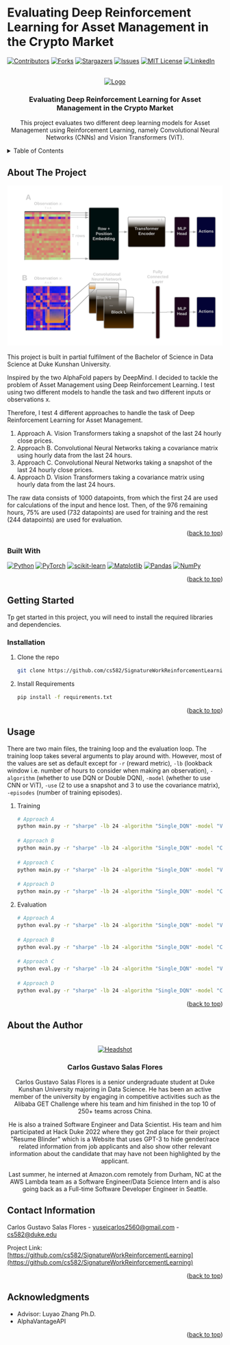 # Evaluating Deep Reinforcement Learning for Asset Management in the Crypto Market

<!-- Improved compatibility of back to top link: See: https://github.com/othneildrew/Best-README-Template/pull/73 -->
<a name="readme-top"></a>
<!--
*** Thanks for checking out the Best-README-Template. If you have a suggestion
*** that would make this better, please fork the repo and create a pull request
*** or simply open an issue with the tag "enhancement".
*** Don't forget to give the project a star!
*** Thanks again! Now go create something AMAZING! :D
-->



<!-- PROJECT SHIELDS -->
<!--
*** I'm using markdown "reference style" links for readability.
*** Reference links are enclosed in brackets [ ] instead of parentheses ( ).
*** See the bottom of this document for the declaration of the reference variables
*** for contributors-url, forks-url, etc. This is an optional, concise syntax you may use.
*** https://www.markdownguide.org/basic-syntax/#reference-style-links
-->
[![Contributors][contributors-shield]][contributors-url]
[![Forks][forks-shield]][forks-url]
[![Stargazers][stars-shield]][stars-url]
[![Issues][issues-shield]][issues-url]
[![MIT License][license-shield]][license-url]
[![LinkedIn][linkedin-shield]][linkedin-url]



<!-- PROJECT LOGO -->
<br />
<div align="center">
  <a href="https://github.com/cs582/SignatureWorkReinforcementLearning">
    <img src="images/logo.png" alt="Logo" width="80" height="80">
  </a>

<h3 align="center">Evaluating Deep Reinforcement Learning for Asset Management in the Crypto Market</h3>

  <p align="center">
    This project evaluates two different deep learning models for Asset Management using Reinforcement Learning, namely Convolutional Neural Networks (CNNs) and Vision Transformers (ViT).
  </p>
</div>



<!-- TABLE OF CONTENTS -->
<details>
  <summary>Table of Contents</summary>
  <ol>
    <li>
      <a href="#about-the-project">About The Project</a>
      <ul>
        <li><a href="#built-with">Built With</a></li>
      </ul>
    </li>
    <li>
      <a href="#getting-started">Getting Started</a>
      <ul>
        <li><a href="#prerequisites">Prerequisites</a></li>
        <li><a href="#installation">Installation</a></li>
      </ul>
    </li>
    <li><a href="#usage">Usage</a></li>
    <li><a href="#roadmap">Roadmap</a></li>
    <li><a href="#contributing">Contributing</a></li>
    <li><a href="#license">License</a></li>
    <li><a href="#contact">Contact</a></li>
    <li><a href="#acknowledgments">Acknowledgments</a></li>
  </ol>
</details>



<!-- ABOUT THE PROJECT -->
## About The Project

[![Product Name Screen Shot][product-screenshot]](https://example.com)

This project is built in partial fulfilment of the Bachelor of Science in Data Science at Duke Kunshan University.

Inspired by the two AlphaFold papers by DeepMind. I decided to tackle the problem of Asset Management using Deep Reinforcement Learning. I test using two different models to handle the task and two different inputs or observations x.

Therefore, I test 4 different approaches to handle the task of Deep Reinforcement Learning for Asset Management.

1. Approach A. Vision Transformers taking a snapshot of the last 24 hourly close prices.
2. Approach B. Convolutional Neural Networks taking a covariance matrix using hourly data from the last 24 hours.
3. Approach C. Convolutional Neural Networks taking a snapshot of the last 24 hourly close prices.
4. Approach D. Vision Transformers taking a covariance matrix using hourly data from the last 24 hours.

The raw data consists of 1000 datapoints, from which the first 24 are used for calculations of the input and hence lost. Then, of the 976 remaining hours, 75% are used (732 datapoints) are used for training and the rest (244 datapoints) are used for evaluation.

<p align="right">(<a href="#readme-top">back to top</a>)</p>



### Built With

[![Python](https://img.shields.io/badge/Python-3.8.5-blue)](https://www.python.org/)
[![PyTorch](https://img.shields.io/badge/PyTorch-1.9.0-orange)](https://pytorch.org/)
[![scikit-learn](https://img.shields.io/badge/scikit--learn-0.24.1-blue)](https://scikit-learn.org/)
[![Matplotlib](https://img.shields.io/badge/Matplotlib-3.3.4-orange)](https://matplotlib.org/)
[![Pandas](https://img.shields.io/badge/Pandas-1.2.3-blue)](https://pandas.pydata.org/)
[![NumPy](https://img.shields.io/badge/NumPy-1.20.1-orange)](https://numpy.org/)

<p align="right">(<a href="#readme-top">back to top</a>)</p>



<!-- GETTING STARTED -->
## Getting Started

Tp get started in this project, you will need to install the required libraries and dependencies.

### Installation

1. Clone the repo
   ```sh
   git clone https://github.com/cs582/SignatureWorkReinforcementLearning.git
   ```
2. Install Requirements
   ```sh
   pip install -f requirements.txt
   ```

<p align="right">(<a href="#readme-top">back to top</a>)</p>


<!-- USAGE EXAMPLES -->
## Usage

There are two main files, the training loop and the evaluation loop. The training loop takes several arguments to play around with. However, most of the values are set as default except for ```-r``` (reward metric), ```-lb``` (lookback window i.e. number of hours to consider when making an observation), ```-algorithm``` (whether to use DQN or Double DQN), ```-model``` (whether to use CNN or ViT), ```-use``` (2 to use a snapshot and 3 to use the covariance matrix), ```-episodes``` (number of training episodes).

1. Training
   ```sh
   # Approach A
   python main.py -r "sharpe" -lb 24 -algorithm "Single_DQN" -model "ViT" -use 3 -episodes 50 2>log.txt
   
   # Approach B
   python main.py -r "sharpe" -lb 24 -algorithm "Single_DQN" -model "CNN" -use 2 -episodes 50 2>log.txt
   
   # Approach C
   python main.py -r "sharpe" -lb 24 -algorithm "Single_DQN" -model "ViT" -use 2 -episodes 50 2>log.txt
   
   # Approach D
   python main.py -r "sharpe" -lb 24 -algorithm "Single_DQN" -model "CNN" -use 3 -episodes 50 2>log.txt
   ```

2. Evaluation
   ```sh
   # Approach A
   python eval.py -r "sharpe" -lb 24 -algorithm "Single_DQN" -model "ViT" -use 3 -episodes 50 -path "models/saved_models/Single_DQN_ViT_29_2023-03-03_19:19:36.pt" 2>log.txt
   
   # Approach B
   python eval.py -r "sharpe" -lb 24 -algorithm "Single_DQN" -model "CNN" -use 2 -episodes 50 -path "models/saved_models/Single_DQN_CNN_29_2023-03-03_21:15:35.pt" 2>log.txt
   
   # Approach C
   python eval.py -r "sharpe" -lb 24 -algorithm "Single_DQN" -model "ViT" -use 2 -episodes 50 -path "models/saved_models/Single_DQN_ViT_29_2023-03-03_18:55:00.pt" 2>log.txt
   
   # Approach D
   python eval.py -r "sharpe" -lb 24 -algorithm "Single_DQN" -model "CNN" -use 3 -episodes 50 -path "models/saved_models/Single_DQN_CNN_29_2023-03-03_20:14:42.pt" 2>log.txt
   ```

<p align="right">(<a href="#readme-top">back to top</a>)</p>

<!-- ABOUT THE AUTHOR -->
## About the Author

<!-- HEADSHOT -->
<br />
<div align="center">
  <a href="https://github.com/cs582/SignatureWorkReinforcementLearning">
    <img src="images/headshot.HEIC" alt="Headshot" width="403" height="302">
  </a>

<h3 align="center">Carlos Gustavo Salas Flores</h3>

   <p align="center">
       Carlos Gustavo Salas Flores is a senior undergraduate student at Duke Kunshan University majoring in Data Science. He has been an active member of the university by engaging in competitive activities such as the Alibaba GET Challenge where his team and him finished in the top 10 of 250+ teams across China.
   </p>
   <p align="center">
       He is also a trained Software Engineer and Data Scientist. His team and him participated at Hack Duke 2022 where they got 2nd place for their project "Resume Blinder" which is a Website that uses GPT-3 to hide gender/race related information from job applicants and also show other relevant information about the candidate that may have not been highlighted by the applicant.
     </p>
   <p align="center">
       Last summer, he interned at Amazon.com remotely from Durham, NC at the AWS Lambda team as a Software Engineer/Data Science Intern and is also going back as a Full-time Software Developer Engineer in Seattle.
     </p>
</div>

## Contact Information

Carlos Gustavo Salas Flores - yuseicarlos2560@gmail.com - cs582@duke.edu

Project Link: [https://github.com/cs582/SignatureWorkReinforcementLearning](https://github.com/cs582/SignatureWorkReinforcementLearning)

<p align="right">(<a href="#readme-top">back to top</a>)</p>



<!-- ACKNOWLEDGMENTS -->
## Acknowledgments

* Advisor: Luyao Zhang Ph.D. []()
* AlphaVantageAPI

<p align="right">(<a href="#readme-top">back to top</a>)</p>



<!-- MARKDOWN LINKS & IMAGES -->
<!-- https://www.markdownguide.org/basic-syntax/#reference-style-links -->
[contributors-shield]: https://img.shields.io/github/contributors/cs582/SignatureWorkReinforcementLearning.svg?style=for-the-badge
[contributors-url]: https://github.com/cs582/SignatureWorkReinforcementLearning/graphs/contributors
[forks-shield]: https://img.shields.io/github/forks/cs582/SignatureWorkReinforcementLearning.svg?style=for-the-badge
[forks-url]: https://github.com/cs582/SignatureWorkReinforcementLearning/network/members
[stars-shield]: https://img.shields.io/github/stars/cs582/SignatureWorkReinforcementLearning.svg?style=for-the-badge
[stars-url]: https://github.com/cs582/SignatureWorkReinforcementLearning/stargazers
[issues-shield]: https://img.shields.io/github/issues/cs582/SignatureWorkReinforcementLearning.svg?style=for-the-badge
[issues-url]: https://github.com/cs582/SignatureWorkReinforcementLearning/issues
[license-shield]: https://img.shields.io/github/license/cs582/SignatureWorkReinforcementLearning.svg?style=for-the-badge
[license-url]: https://github.com/cs582/SignatureWorkReinforcementLearning/blob/master/LICENSE.txt
[linkedin-shield]: https://img.shields.io/badge/-LinkedIn-black.svg?style=for-the-badge&logo=linkedin&colorB=555
[linkedin-url]: https://linkedin.com/in/carlosgustavosalas
[product-screenshot]: images/main.png
[Next.js]: https://img.shields.io/badge/next.js-000000?style=for-the-badge&logo=nextdotjs&logoColor=white
[Next-url]: https://nextjs.org/
[React.js]: https://img.shields.io/badge/React-20232A?style=for-the-badge&logo=react&logoColor=61DAFB
[React-url]: https://reactjs.org/
[Vue.js]: https://img.shields.io/badge/Vue.js-35495E?style=for-the-badge&logo=vuedotjs&logoColor=4FC08D
[Vue-url]: https://vuejs.org/
[Angular.io]: https://img.shields.io/badge/Angular-DD0031?style=for-the-badge&logo=angular&logoColor=white
[Angular-url]: https://angular.io/
[Svelte.dev]: https://img.shields.io/badge/Svelte-4A4A55?style=for-the-badge&logo=svelte&logoColor=FF3E00
[Svelte-url]: https://svelte.dev/
[Laravel.com]: https://img.shields.io/badge/Laravel-FF2D20?style=for-the-badge&logo=laravel&logoColor=white
[Laravel-url]: https://laravel.com
[Bootstrap.com]: https://img.shields.io/badge/Bootstrap-563D7C?style=for-the-badge&logo=bootstrap&logoColor=white
[Bootstrap-url]: https://getbootstrap.com
[JQuery.com]: https://img.shields.io/badge/jQuery-0769AD?style=for-the-badge&logo=jquery&logoColor=white
[JQuery-url]: https://jquery.com

